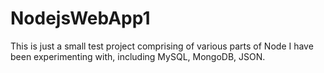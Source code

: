 # NodejsWebApp1

This is just a small test project comprising of various parts of Node I have been experimenting with, including MySQL, MongoDB, JSON.
